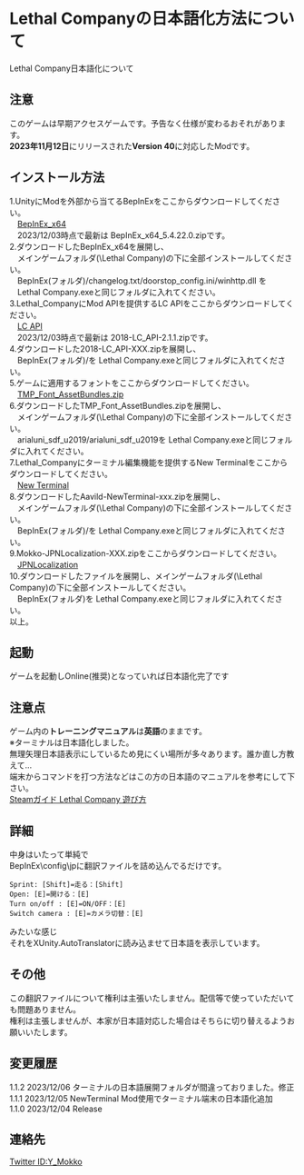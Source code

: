 # Lethal Companyの日本語化方法について
Lethal Company日本語化について
## **注意**
このゲームは早期アクセスゲームです。予告なく仕様が変わるおそれがあります。  
**2023年11月12日**にリリースされた**Version 40**に対応したModです。  
## **インストール方法**
1.UnityにModを外部から当てるBepInExをここからダウンロードしてください。  
　[BepInEx_x64](https://github.com/BepInEx/BepInEx/releases/latest)   
　2023/12/03時点で最新は BepInEx_x64_5.4.22.0.zipです。  
2.ダウンロードしたBepInEx_x64を展開し、  
　メインゲームフォルダ(\Lethal Company)の下に全部インストールしてください。  
　BepInEx(フォルダ)/changelog.txt/doorstop_config.ini/winhttp.dll を  
　Lethal Company.exeと同じフォルダに入れてください。  
3.Lethal_CompanyにMod APIを提供するLC APIをここからダウンロードしてください。  
　[LC API](https://thunderstore.io/c/lethal-company/p/2018/LC_API/)  
 　2023/12/03時点で最新は 2018-LC_API-2.1.1.zipです。  
4.ダウンロードした2018-LC_API-XXX.zipを展開し、  
　BepInEx(フォルダ)/を Lethal Company.exeと同じフォルダに入れてください。  
5.ゲームに適用するフォントをここからダウンロードしてください。  
　[TMP_Font_AssetBundles.zip](https://github.com/bbepis/XUnity.AutoTranslator/releases)  
6.ダウンロードしたTMP_Font_AssetBundles.zipを展開し、  
　メインゲームフォルダ(\Lethal Company)の下に全部インストールしてください。  
　arialuni_sdf_u2019/arialuni_sdf_u2019を Lethal Company.exeと同じフォルダに入れてください。  
7.Lethal_Companyにターミナル編集機能を提供するNew Terminalをここからダウンロードしてください。  
　[New Terminal](https://thunderstore.io/c/lethal-company/p/Aavild/NewTerminal/)  
8.ダウンロードしたAavild-NewTerminal-xxx.zipを展開し、  
　メインゲームフォルダ(\Lethal Company)の下に全部インストールしてください。  
　BepInEx(フォルダ)/を Lethal Company.exeと同じフォルダに入れてください。  
9.Mokko-JPNLocalization-XXX.zipをここからダウンロードしてください。  
　[JPNLocalization](https://github.com/YaitaMokko/Lethal_Company_JPNLocalization/releases/latest)  
10.ダウンロードしたファイルを展開し、メインゲームフォルダ(\Lethal Company)の下に全部インストールしてください。  
　BepInEx(フォルダ)を Lethal Company.exeと同じフォルダに入れてください。  
以上。  

## **起動**
ゲームを起動しOnline(推奨)となっていれば日本語化完了です  
  
## **注意点**
ゲーム内の**トレーニングマニュアル**は**英語**のままです。  
※ターミナルは日本語化しました。  
無理矢理日本語表示にしているため見にくい場所が多々あります。誰か直し方教えて…  
端末からコマンドを打つ方法などはこの方の日本語のマニュアルを参考にして下さい。  
[Steamガイド Lethal Company 遊び方](https://steamcommunity.com/sharedfiles/filedetails/?id=3078124672)  

## **詳細**  
中身はいたって単純で  
BepInEx\config\jpに翻訳ファイルを詰め込んでるだけです。  
```
Sprint: [Shift]=走る：[Shift]  
Open: [E]=開ける：[E]   
Turn on/off : [E]=ON/OFF：[E]  
Switch camera : [E]=カメラ切替：[E]  
```
みたいな感じ  
それをXUnity.AutoTranslatorに読み込ませて日本語を表示しています。  

## **その他**  
この翻訳ファイルについて権利は主張いたしません。配信等で使っていただいても問題ありません。  
権利は主張しませんが、本家が日本語対応した場合はそちらに切り替えるようお願いいたします。  

## **変更履歴**
1.1.2 2023/12/06 ターミナルの日本語展開フォルダが間違っておりました。修正  
1.1.1 2023/12/05 NewTerminal Mod使用でターミナル端末の日本語化追加  
1.1.0 2023/12/04 Release

## **連絡先**
[Twitter ID:Y_Mokko](https://twitter.com/Y_Mokko)
